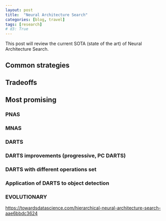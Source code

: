 ```yaml
---
layout: post
title:  "Neural Architecture Search"
categories: [blog, travel]
tags: [research]
# d3: True
---
```


This post will review the current SOTA (state of the art) of Neural Architecture Search. 

<!--more-->

## Common strategies 

## Tradeoffs 

## Most promising

### PNAS

### MNAS

### DARTS

### DARTS improvements (progressive, PC DARTS)

### DARTS with different operations set

### Application of DARTS to object detection

### EVOLUTIONARY 


https://towardsdatascience.com/hierarchical-neural-architecture-search-aae6bbdc3624


